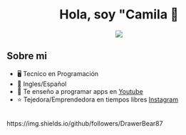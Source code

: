 
<div align="center">
<h1 align="center">Hola, soy "Camila 👋</h1>
</div>
<div align="center">
<img src="https://i.pinimg.com/736x/35/71/8a/35718a34e7d1a284e14881b4325d5e60.jpg" width:"300px" height:"auto">
</div>

## Sobre mi

- 🖥️ Tecnico en Programación
- 💬 Ingles/Español
- 🎥 Te enseño a programar apps en [Youtube](https://youtube.com/aristidevs?sub_confirmation=1)
- ⭐ Tejedora/Emprendedora en tiempos libres [Instagram](https://www.instagram.com/alimac_things/)
<br>
https://img.shields.io/github/followers/DrawerBear87


<!--
Here are some ideas to get you started:

- 🔭 I’m currently working on ...
- 🌱 I’m currently learning ...
- 👯 I’m looking to collaborate on ...
- 🤔 I’m looking for help with ...
- 💬 Ask me about ...
- 📫 How to reach me: ...
- 😄 Pronouns: ...
- ⚡ Fun fact: ...
-->
